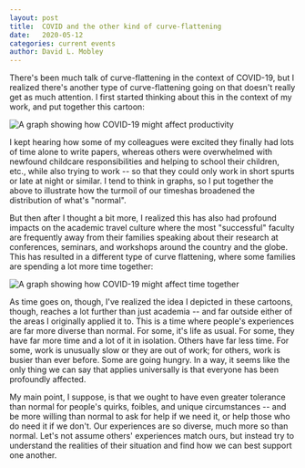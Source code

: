 ```yaml
---
layout: post
title:  COVID and the other kind of curve-flattening
date:   2020-05-12
categories: current events
author: David L. Mobley
---
```


There's been much talk of curve-flattening in the context of COVID-19, but I realized there's another type of curve-flattening going on that doesn't really get as much attention. I first started thinking about this in the context of my work, and put together this cartoon:

![A graph showing how COVID-19 might affect productivity](https://heisfaithful.github.io/images/academic_flattening.jpg "Academic curve flattening")

I kept hearing how some of my colleagues were excited they finally had lots of time alone to write papers, whereas others were overwhelmed with newfound childcare responsibilities and helping to school their children, etc., while also trying to work -- so that they could only work in short spurts or late at night or similar. I tend to think in graphs, so I put together the above to illustrate how the turmoil of our timeshas broadened the distribution of what's "normal".

But then after I thought a bit more, I realized this has also had profound impacts on the academic travel culture where the most "successful" faculty are frequently away from their families speaking about their research at conferences, seminars, and workshops around the country and the globe. This has resulted in a different type of curve flattening, where some families are spending a lot more time together:

![A graph showing how COVID-19 might affect time together](https://heisfaithful.github.io/images/academic_flattening_family.jpg "Academic curve flattening for families")

As time goes on, though, I've realized the idea I depicted in these cartoons, though, reaches a lot further than just academia -- and far outside either of the areas I originally applied it to. This is a time where people's experiences are far more diverse than normal. For some, it's life as usual. For some, they have far more time and a lot of it in isolation. Others have far less time. For some, work is unusually slow or they are out of work; for others, work is busier than ever before. Some are going hungry. In a way, it seems like the only thing we can say that applies universally is that everyone has been profoundly affected.

My main point, I suppose, is that we ought to have even greater tolerance than normal for people's quirks, foibles, and unique circumstances -- and be more willing than normal to ask for help if we need it, or help those who do need it if we don't. Our experiences are so diverse, much more so than normal. Let's not assume others' experiences match ours, but instead try to understand the realities of their situation and find how we can best support one another.
